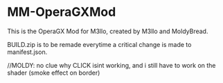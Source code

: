 # MM-OperaGXMod
 

This is the OperaGX Mod for M3llo, created by M3llo and MoldyBread.

BUILD.zip is to be remade everytime a critical change
is made to manifest.json.



//MOLDY: 
no clue why CLICK isint working, and i still have to work on 
the shader (smoke effect on border)
